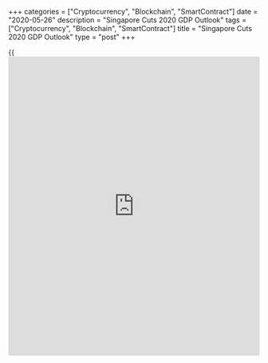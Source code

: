 +++
categories = ["Cryptocurrency", "Blockchain", "SmartContract"]
date = "2020-05-26"
description = "Singapore Cuts 2020 GDP Outlook"
tags = ["Cryptocurrency", "Blockchain", "SmartContract"]
title = "Singapore Cuts 2020 GDP Outlook"
type = "post"
+++

{{<iframe id="large-banner" src="https://www.bounty.group/#slide=19.0" width="100%" height="600" scrolling="no" style="border: 0px solid rgb(216, 221, 230); border-radius: 3px;">}}

Singapore's economic outlook for 2020 was lowered further due to the
deterioration in foreign demand forecast and the expected economic
impact of the [coronavirus][1] containment measures.

The Ministry of Trade and Industry on Tuesday forecast the city-state
[economy][2] to shrink "-7.0 to -4.0 percent" this year instead of "-4.0
to -1.0 percent projected in March.

The ministry said there continues to be a significant degree of
uncertainty over the length and severity of the coronavirus, or
Covid-19, outbreak, as well as the trajectory of the economic recovery,
in both the global and Singapore economies.

Gross domestic product shrank 0.7 percent on a yearly basis in the first
quarter, reversing a 1 percent rise in the fourth quarter 2019. The
first quarter figure was revised from -2.2 percent.

On a quarter-on-quarter seasonally-adjusted annualized basis, the
economy contracted 4.7 percent, a pullback from the 0.6 percent
expansion in the fourth quarter of last year.

The manufacturing sector expanded by 6.6 per cent year-on-year on
account of output expansions in the biomedical manufacturing, precision
engineering and transport engineering clusters.

Meanwhile, the construction sector contracted 4.0 percent. Likewise, the
wholesale and retail trade sector fell 5.8 percent and the
transportation and storage sector declined 8.1 percent.

The accommodation and food services sector logged a sharp fall of 23.8
percent. At the same time, the information and communications sector
grew 3.5 percent and the finance and insurance sector expanded 8.0
percent.

The [business][3] services sector shrank 3.3 percent in the first
quarter.

A very strong performance from the biomedical manufacturing sector meant
that Singapore's economy contracted much less in the first quarter than
previously thought, Alex Holmes, an economist at Capital Economics,
said.

But with a stringent lockdown in place at home and demand cratering
abroad, the sector is unlikely to stop a huge contraction in the economy
in the second quarter, the economist added.

Elsewhere, the Enterprise Singapore lowered exports forecast for 2020.
Non-oil domestic exports are forecast to fall "-4 percent to -1.0
percent" amid an escalation of the covid-19 outbreak worldwide since
February.

For comments and feedback [contact](https://www.playgroundfx.com/contact/): editorial@rtt[news](https://www.letsplayfx.com/blog/forex-news-website/).com

[Business News][3]

   1. www.rtt[news](https://www.letsplayfx.com/blog/forex-news-website/).com/list/coronavirus.aspx
   2. www.rtt[news](https://www.letsplayfx.com/blog/forex-news-website/).com/Content/EconomicNews.aspx
   3. www.rtt[news](https://www.letsplayfx.com/blog/forex-news-website/).com/Content/Business.aspx